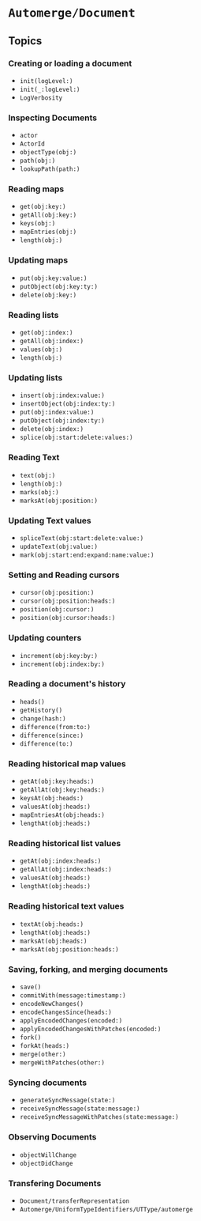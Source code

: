 # ``Automerge/Document``

## Topics

### Creating or loading a document

- ``init(logLevel:)``
- ``init(_:logLevel:)``
- ``LogVerbosity``

### Inspecting Documents

- ``actor``
- ``ActorId``
- ``objectType(obj:)``
- ``path(obj:)``
- ``lookupPath(path:)``

### Reading maps

- ``get(obj:key:)``
- ``getAll(obj:key:)``
- ``keys(obj:)``
- ``mapEntries(obj:)``
- ``length(obj:)``

### Updating maps

- ``put(obj:key:value:)``
- ``putObject(obj:key:ty:)``
- ``delete(obj:key:)`` 

### Reading lists

- ``get(obj:index:)``
- ``getAll(obj:index:)``
- ``values(obj:)``
- ``length(obj:)``

### Updating lists

- ``insert(obj:index:value:)``
- ``insertObject(obj:index:ty:)``
- ``put(obj:index:value:)``
- ``putObject(obj:index:ty:)``
- ``delete(obj:index:)``
- ``splice(obj:start:delete:values:)``

### Reading Text

- ``text(obj:)``
- ``length(obj:)``
- ``marks(obj:)``
- ``marksAt(obj:position:)``

### Updating Text values

- ``spliceText(obj:start:delete:value:)``
- ``updateText(obj:value:)``
- ``mark(obj:start:end:expand:name:value:)``

### Setting and Reading cursors

- ``cursor(obj:position:)``
- ``cursor(obj:position:heads:)``
- ``position(obj:cursor:)``
- ``position(obj:cursor:heads:)``

### Updating counters

- ``increment(obj:key:by:)``
- ``increment(obj:index:by:)``

### Reading a document's history

- ``heads()``
- ``getHistory()``
- ``change(hash:)``
- ``difference(from:to:)``
- ``difference(since:)``
- ``difference(to:)``

### Reading historical map values

- ``getAt(obj:key:heads:)``
- ``getAllAt(obj:key:heads:)``
- ``keysAt(obj:heads:)``
- ``valuesAt(obj:heads:)``
- ``mapEntriesAt(obj:heads:)``
- ``lengthAt(obj:heads:)``

### Reading historical list values

- ``getAt(obj:index:heads:)``
- ``getAllAt(obj:index:heads:)``
- ``valuesAt(obj:heads:)``
- ``lengthAt(obj:heads:)``

### Reading historical text values

- ``textAt(obj:heads:)``
- ``lengthAt(obj:heads:)``
- ``marksAt(obj:heads:)``
- ``marksAt(obj:position:heads:)``

### Saving, forking, and merging documents

- ``save()``
- ``commitWith(message:timestamp:)``
- ``encodeNewChanges()``
- ``encodeChangesSince(heads:)``
- ``applyEncodedChanges(encoded:)``
- ``applyEncodedChangesWithPatches(encoded:)``
- ``fork()``
- ``forkAt(heads:)``
- ``merge(other:)``
- ``mergeWithPatches(other:)``

### Syncing documents

- ``generateSyncMessage(state:)``
- ``receiveSyncMessage(state:message:)``
- ``receiveSyncMessageWithPatches(state:message:)``

### Observing Documents

- ``objectWillChange``
- ``objectDidChange``

### Transfering Documents

- ``Document/transferRepresentation``
- ``Automerge/UniformTypeIdentifiers/UTType/automerge``
